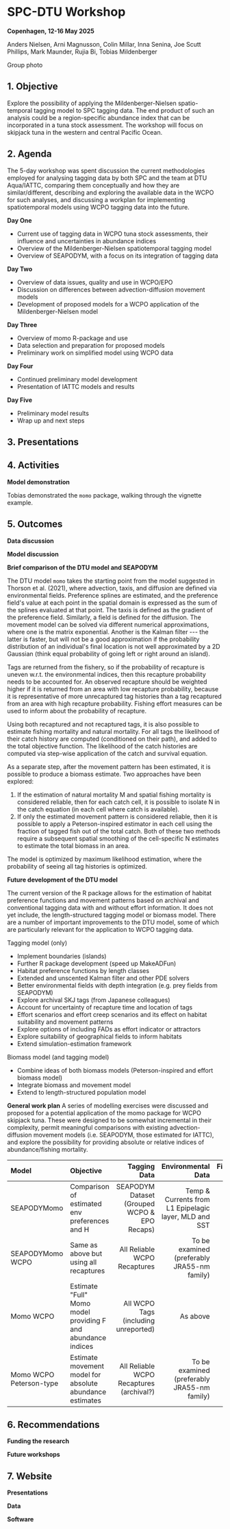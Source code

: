 # SPC-DTU Workshop

**Copenhagen, 12-16 May 2025**

Anders Nielsen, Arni Magnusson, Colin Millar, Inna Senina, Joe Scutt Phillips, Mark Maunder, Rujia Bi, Tobias Mildenberger

Group photo

## 1. Objective

Explore the possibility of applying the Mildenberger-Nielsen spatio-temporal tagging model to SPC tagging data. The end product of such an analysis could be a region-specific abundance index that can be incorporated in a tuna stock assessment. The workshop will focus on skipjack tuna in the western and central Pacific Ocean.

## 2. Agenda

The 5-day workshop was spent discussion the current methodologies employed for analysing tagging data by both SPC and the team at DTU Aqua/IATTC, comparing them conceptually and how they are similar/different, describing and exploring the available data in the WCPO for such analyses, and discussing a workplan for implementing spatiotemporal models using WCPO tagging data into the future.

**Day One**
- Current use of tagging data in WCPO tuna stock assessments, their influence and uncertainties in abundance indices
- Overview of the Mildenberger-Nielsen spatiotemporal tagging model
- Overview of SEAPODYM, with a focus on its integration of tagging data

**Day Two**
- Overview of data issues, quality and use in WCPO/EPO
- Discussion on differences between advection-diffusion movement models
- Development of proposed models for a WCPO application of the Mildenberger-Nielsen model

**Day Three**
- Overview of momo R-package and use
- Data selection and preparation for proposed models
- Preliminary work on simplified model using WCPO data

**Day Four**
- Continued preliminary model development
- Presentation of IATTC models and results

**Day Five**
- Preliminary model results
- Wrap up and next steps

## 3. Presentations

## 4. Activities

**Model demonstration**

Tobias demonstrated the `momo` package, walking through the vignette example.

## 5. Outcomes

**Data discussion**

**Model discussion**

**Brief comparison of the DTU model and SEAPODYM**

The DTU model `momo` takes the starting point from the model suggested in Thorson et al. (2021), where advection, taxis, and diffusion are defined via environmental fields. Preference splines are estimated, and the preference field's value at each point in the spatial domain is expressed as the sum of the splines evaluated at that point. The taxis is defined as the gradient of the preference field. Similarly, a field is defined for the diffusion. The movement model can be solved via different numerical approximations, where one is the matrix exponential. Another is the Kalman filter --- the latter is faster, but will not be a good approximation if the probability distribution of an individual's final location is not well approximated by a 2D Gaussian (think equal probability of going left or right around an island).

Tags are returned from the fishery, so if the probability of recapture is uneven w.r.t. the environmental indices, then this recapture probability needs to be accounted for. An observed recapture should be weighted higher if it is returned from an area with low recapture probability, because it is representative of more unrecaptured tag histories than a tag recaptured from an area with high recapture probability. Fishing effort measures can be used to inform about the probability of recapture.

Using both recaptured and not recaptured tags, it is also possible to estimate fishing mortality and natural mortality. For all tags the likelihood of their catch history are computed (conditioned on their path), and added to the total objective function. The likelihood of the catch histories are computed via step-wise application of the catch and survival equation.

As a separate step, after the movement pattern has been estimated, it is possible to produce a biomass estimate. Two approaches have been explored:
1. If the estimation of natural mortality M and spatial fishing mortality is considered reliable, then for each catch cell, it is possible to isolate N in the catch equation (in each cell where catch is available).
2. If only the estimated movement pattern is considered reliable, then it is possible to apply a Peterson-inspired estimator in each cell using the fraction of tagged fish out of the total catch. Both of these two methods require a subsequent spatial smoothing of the cell-specific N estimates to estimate the total biomass in an area.        

The model is optimized by maximum likelihood estimation, where the probability of seeing all tag histories is optimized.

**Future development of the DTU model**

The current version of the R package allows for the estimation of habitat
preference functions and movement patterns based on archival and conventional
tagging data with and without effort information. It does not yet include, the
length-structured tagging model or biomass model. There are a number of
important improvements to the DTU model, some of which are particularly relevant
for the application to WCPO tagging data.

Tagging model (only)

- Implement boundaries (islands)
- Further R package development (speed up MakeADFun)
- Habitat preference functions by length classes
- Extended and unscented Kalman filter and other PDE solvers
- Better environmental fields with depth integration (e.g. prey fields from SEAPODYM)
- Explore archival SKJ tags (from Japanese colleagues)
- Account for uncertainty of recapture time and location of tags
- Effort scenarios and effort creep scenarios and its effect on habitat
  suitability and movement patterns
- Explore options of including FADs as effort indicator or attractors
- Explore suitability of geographical fields to inform habitats
- Extend simulation-estimation framework


Biomass model (and tagging model)

- Combine ideas of both biomass models (Peterson-inspired and effort biomass
  model)
- Integrate biomass and movement model
- Extend to length-structured population model


**General work plan**
A series of modelling exercises were discussed and proposed for a potential application of the momo package for WCPO skipjack tuna. These were designed to be somewhat incremental in their complexity, permit meaningful comparisons with existing advection-diffusion movement models (i.e. SEAPODYM, those estimated for IATTC), and explore the possibility for providing absolute or relative indices of abundance/fishing mortality.

| Model         | Objective         | Tagging Data      | Environmental Data        | Fisheries Data        |
|:---           |:---               |---:               |---:                       |---:                   |
|SEAPODYMomo    |Comparison of estimated env preferences and H|SEAPODYM Dataset (Grouped WCPO & EPO Recaps)|Temp & Currents from L1 Epipelagic layer, MLD and SST|None|
|SEAPODYMomo WCPO|Same as above but using all recaptures|All Reliable WCPO Recaptures|To be examined (preferably JRA55-nm family)|None|
|Momo WCPO|Estimate "Full" Momo model providing F and abundance indices|All WCPO Tags (including unreported)|As above|Effort data|
|Momo WCPO Peterson-type|Estimate movement model for absolute abundance estimates|All Reliable WCPO Recaptures (archival?)|To be examined (preferably JRA55-nm family) |None|


## 6. Recommendations

**Funding the research**

**Future workshops**

## 7. Website

**Presentations**

**Data**

**Software**
